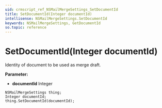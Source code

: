 ```yaml
---
uid: crmscript_ref_NSMailMergeSettings_SetDocumentId
title: SetDocumentId(Integer documentId)
intellisense: NSMailMergeSettings.SetDocumentId
keywords: NSMailMergeSettings, GetDocumentId
so.topic: reference
---
```


# SetDocumentId(Integer documentId)

Identity of document to be used as merge draft.

**Parameter:** 
* **documentId** Integer

```crmscript
NSMailMergeSettings thing;
Integer documentId;
thing.SetDocumentId(documentId);
```

